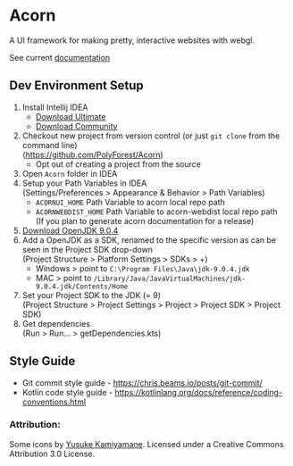 # Acorn
A UI framework for making pretty, interactive websites with webgl.

See current [documentation](http://acornui.com/docs)

## Dev Environment Setup
1. Install Intellij IDEA
    - [Download Ultimate](https://www.jetbrains.com/idea/download/download-thanks.html)
    - [Download Community](https://www.jetbrains.com/idea/download/download-thanks.html?code=IIC)
2. Checkout new project from version control (or just `git clone` from the command line)  
   (https://github.com/PolyForest/Acorn)
    - Opt out of creating a project from the source
3. Open `Acorn` folder in IDEA
4. Setup your Path Variables in IDEA  
   (Settings/Preferences > Appearance & Behavior > Path Variables)
    - `ACORNUI_HOME` Path Variable to acorn local repo path  
    - `ACORNWEBDIST_HOME` Path Variable to acorn-webdist local repo path  
      (If you plan to generate acorn documentation for a release)
5. [Download OpenJDK 9.0.4](http://jdk.java.net/archive/)
6. Add a OpenJDK as a SDK, renamed to the specific version as can be seen in the Project SDK drop-down  
   (Project Structure > Platform Settings > SDKs > +)
    - Windows > point to `C:\Program Files\Java\jdk-9.0.4.jdk`
    - MAC > point to `/Library/Java/JavaVirtualMachines/jdk-9.0.4.jdk/Contents/Home`
7. Set your Project SDK to the JDK (= 9)  
   (Project Structure > Project Settings > Project > Project SDK > Project SDK)
8. Get dependencies  
   (Run > Run… > getDependencies.kts)

## Style Guide
- Git commit style guide - https://chris.beams.io/posts/git-commit/
- Kotlin code style guide - https://kotlinlang.org/docs/reference/coding-conventions.html





### Attribution:
Some icons by [Yusuke Kamiyamane](http://p.yusukekamiyamane.com/). Licensed under a Creative Commons Attribution 3.0 License.
